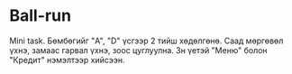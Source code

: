 # Ball-run
 Mini task. Бөмбөгийг "A", "D" үсгээр 2 тийш хөдөлгөнө. Саад мөргөвөл үхнэ, замаас гарвал үхнэ, зоос цуглуулна. 3н үетэй "Меню" болон "Кредит" нэмэлтээр хийсээн.
